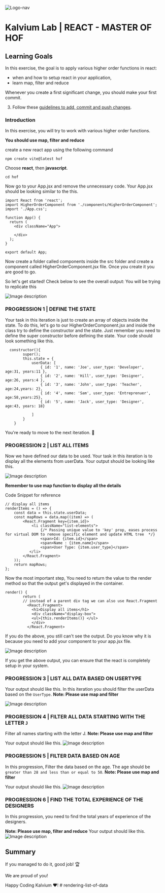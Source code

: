 ![Logo-nav](https://s3.ap-south-1.amazonaws.com/kalvi-education.github.io/front-end-web-development/Kalvium-Logo.png)

# Kalvium Lab | REACT - MASTER OF HOF

## Learning Goals

In this exercise, the goal is to apply various higher order functions in react:

- when and how to setup react in your application,
- learn map, filter and reduce

Whenever you create a first significant change, you should make your first commit.

3. Follow these [guidelines to add, commit and push changes](https://github.com/Kalvium-Program/general-guidelines-labs-project-builders).

### Introduction

In this exercise, you will try to work with various higher order functions.

**You should use map, filter and reduce**

create a new react app using the following command

```
npm create vite@latest hof
```
Choose **react**, then **javascript**.

```
cd hof
```

Now go to your App.jsx and remove the unnecessary code. Your App.jsx should be looking similar to the this.

```
import React from 'react';
import HigherOrderComponent from './components/HigherOrderComponent';
import './App.css';

function App() {
  return (
    <div className="App">

    </div>
  );
}

export default App;
```

Now create a folder called components inside the src folder and create a component called HigherOrderComponent.jsx file. Once you create it you are good to go.

So let's get started!
Check below to see the overall output: You will be trying to replicate this

![Image description](https://s3.ap-south-1.amazonaws.com/kalvi-education.github.io/front-end-web-development/rendering-lab-all.png)

### PROGRESSION 1 | DEFINE THE STATE

Your task in this iteration is just to create an array of objects inside the state. To do this, let's go to our HigherOrderComponent.jsx and inside the class try to define the constructor and the state.
Just remember you need to define the super constructor before defining the state. Your code should look something like this.

```
  constructor(){
        super();
        this.state = {
            userData: [
                { id: '1', name: 'Joe', user_type: 'Developer', age:31, years:11 },
                { id: '2', name: 'Hill', user_type: 'Designer', age:26, years:4 },
                { id: '3', name: 'John', user_type: 'Teacher', age:24,years: 2},
                { id: '4', name: 'Sam', user_type: 'Entreprenuer', age:58,years:25},
                { id: '5', name: 'Jack', user_type: 'Designer', age:43, years: 18}

            ]
        }
    }

```

You're ready to move to the next iteration. :raised_hands:

### PROGRESSION 2 | LIST ALL ITEMS

Now we have defined our data to be used. Your task in this iteration is to display all the elements from userData.
Your output should be looking like this.

![Image description](https://s3.ap-south-1.amazonaws.com/kalvi-education.github.io/front-end-web-development/rendering-lab-displayAll.png)

**Remember to use map function to display all the details**

Code Snippet for reference

```
// display all items
renderItems = () => {
    const data = this.state.userData;
    const mapRows = data.map((item) => (
        <React.Fragment key={item.id}>
            <li className="list-elements">
                {/* Passing unique value to 'key' prop, eases process for virtual DOM to remove specific element and update HTML tree  */}
                <span>Id: {item.id}</span>
                <span>Name : {item.name}</span>
                <span>User Type: {item.user_type}</span>
           </li>
        </React.Fragment>
    ));
    return mapRows;
};

```

Now the most important step, You need to return the value to the render method so that the output get's displayed in the container.

```
render() {
        return (
        // instead of a parent div tag we can also use React.Fragment
          <React.Fragment>
            <h1>Display all items</h1>
            <div className="display-box">
            <ul>{this.renderItems()} </ul>
            </div>
          </React.Fragment>
```

If you do the above, you still can't see the output. Do you know why it is because you need to add your component to your app.jsx file.

![Image description](https://s3.ap-south-1.amazonaws.com/kalvi-education.github.io/front-end-web-development/rendering-lab-structure.png)

If you get the above output, you can ensure that the react is completely setup in your system.

### PROGRESSION 3 | LIST ALL DATA BASED ON USERTYPE

Your output should like this. In this iteration you should filter the userData based on the `UserType`.
**Note: Please use map and filter**

![Image description](https://s3.ap-south-1.amazonaws.com/kalvi-education.github.io/front-end-web-development/rendering-lab-usertype.png)

### PROGRESSION 4 | FILTER ALL DATA STARTING WITH THE LETTER `J`

Filter all names starting with the letter J.
**Note: Please use map and filter**

Your output should like this.
![Image description](https://s3.ap-south-1.amazonaws.com/kalvi-education.github.io/front-end-web-development/rendering-lab-letter-J.png)

### PROGRESSION 5 | FILTER DATA BASED ON AGE

In this progression, Filter the data based on the age. The age should be `greater than 28 and less than or equal to 50`.
**Note: Please use map and filter**

Your output should like this.
![Image description](https://s3.ap-south-1.amazonaws.com/kalvi-education.github.io/front-end-web-development/rendering-lab-agefilter.png)

### PROGRESSION 6 | FIND THE TOTAL EXPERIENCE OF THE DESIGNERS

In this progression, you need to find the total years of experience of the designers.

**Note: Please use map, filter and reduce**
Your output should like this.
![Image description](https://s3.ap-south-1.amazonaws.com/kalvi-education.github.io/front-end-web-development/rendering-lab-total-years.png)

## Summary

If you managed to do it, good job! :trophy:

We are proud of you!

Happy Coding Kalvium ❤️!
#   r e n d e r i n g - l i s t - o f - d a t a  
 